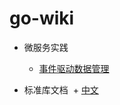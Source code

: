 # go-wiki


- 微服务实践
  + [事件驱动数据管理](/microservice/data-driven-management)
  
- 标准库文档
  + [中文](http://blog.huangz.me/2017/go-stdlib-container-list.html)
